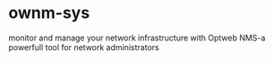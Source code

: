 # ownm-sys
monitor and manage your network infrastructure with Optweb NMS-a powerfull tool for network administrators

